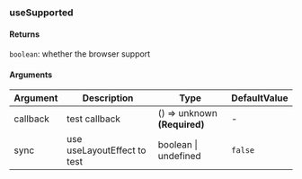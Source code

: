 ### useSupported

#### Returns

`boolean`: whether the browser support

#### Arguments

| Argument | Description                 | Type                         | DefaultValue |
| -------- | --------------------------- | ---------------------------- | ------------ |
| callback | test callback               | () => unknown **(Required)** | -            |
| sync     | use useLayoutEffect to test | boolean \| undefined         | `false`      |
